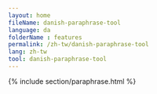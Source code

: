 ```yaml
---
layout: home
fileName: danish-paraphrase-tool
language: da
folderName : features
permalink: /zh-tw/danish-paraphrase-tool
lang: zh-tw
tool: danish-paraphrase-tool
---
```

{% include section/paraphrase.html %}